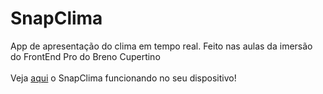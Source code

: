 # SnapClima
App de apresentação do clima em tempo real. Feito nas aulas da imersão do FrontEnd Pro do Breno Cupertino <br>
<br>
Veja <a href ="https://higorcalve.github.io/html-css-class/desafios/d010/android.html" target="_blank">aqui</a> o SnapClima funcionando no seu dispositivo!<br>